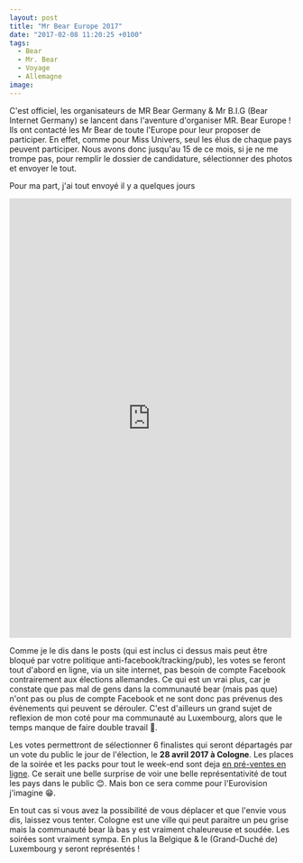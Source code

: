 ```yaml
---
layout: post
title: "Mr Bear Europe 2017"
date: "2017-02-08 11:20:25 +0100"
tags:
  - Bear
  - Mr. Bear
  - Voyage
  - Allemagne
image:
---
```


C'est officiel, les organisateurs de MR Bear Germany & Mr B.I.G (Bear Internet Germany) se lancent dans l'aventure d'organiser MR. Bear Europe ! Ils ont contacté les Mr Bear de toute l'Europe pour leur proposer de participer. En effet, comme pour Miss Univers, seul les élus de chaque pays peuvent participer. Nous avons donc jusqu'au 15 de ce mois, si je ne me trompe pas, pour remplir le dossier de candidature, sélectionner des photos et envoyer le tout.

Pour ma part, j'ai tout envoyé il y a quelques jours

<iframe src="https://www.facebook.com/plugins/post.php?href=https%3A%2F%2Fwww.facebook.com%2Fmr.bear.luxembourg%2Fposts%2F1303434226408539%3A0&width=500" width="500" height="779" style="border:none;overflow:hidden" scrolling="no" frameborder="0" allowTransparency="true"></iframe>

Comme je le dis dans le posts (qui est inclus ci dessus mais peut être bloqué par votre politique anti-facebook/tracking/pub), les votes se feront tout d'abord en ligne, via un site internet, pas besoin de compte Facebook contrairement aux élections allemandes. Ce qui est un vrai plus, car je constate que pas mal de gens dans la communauté bear (mais pas que) n'ont pas ou plus de compte Facebook et ne sont donc pas prévenus des évènements qui peuvent se dérouler. C'est d'ailleurs un grand sujet de reflexion de mon coté pour ma communauté au Luxembourg, alors que le temps manque de faire double travail 🤔.

Les votes permettront de sélectionner 6 finalistes qui seront départagés par un vote du public le jour de l'élection, le **28 avril 2017 à Cologne**. Les places de la soirée et les packs pour tout le week-end sont deja [en pré-ventes en ligne](https://www.facebook.com/events/172478333193061/). Ce serait une belle surprise de voir une belle représentativité de tout les pays dans le public 😊. Mais bon ce sera comme pour l'Eurovision j'imagine 😁.

En tout cas si vous avez la possibilité de vous déplacer et que l'envie vous dis, laissez vous tenter. Cologne est une ville qui peut paraitre un peu grise mais la communauté bear là bas y est vraiment chaleureuse et soudée. Les soirées sont vraiment sympa. En plus la Belgique & le (Grand-Duché de) Luxembourg y seront représentés !
